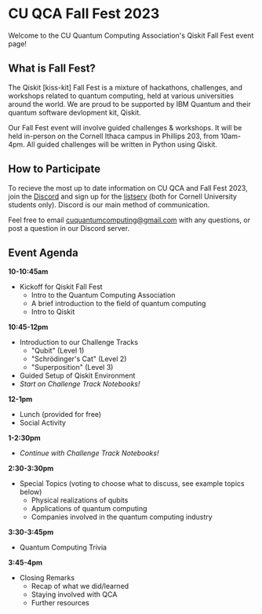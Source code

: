 # CU QCA Fall Fest 2023
Welcome to the CU Quantum Computing Association's Qiskit Fall Fest event page!
## What is Fall Fest?
The Qiskit [kiss-kit] Fall Fest is a mixture of hackathons, challenges, and workshops related to quantum computing, held at various universities around the world. We are proud to be supported by IBM Quantum and their quantum software devlopment kit, Qiskit.

Our Fall Fest event will involve guided challenges & workshops. It will be held in-person on the Cornell Ithaca campus in Phillips 203, from 10am-4pm. All guided challenges will be written in Python using Qiskit.

## How to Participate
To recieve the most up to date information on CU QCA and Fall Fest 2023, join the [Discord](https://discord.gg/tX7ZsjQJGx) and sign up for the [listserv](https://docs.google.com/forms/d/e/1FAIpQLSeC_YjXq4ajmspla6LA_tuj1IKnx6uSvHGEtzWEt9rH7PT_Fg/viewform) (both for Cornell University students only). Discord is our main method of communication.

Feel free to email cuquantumcomputing@gmail.com with any questions, or post a question in our Discord server.

## Event Agenda
**10-10:45am**
- Kickoff for Qiskit Fall Fest
  - Intro to the Quantum Computing Association
  - A brief introduction to the field of quantum computing
  - Intro to Qiskit


**10:45-12pm**
- Introduction to our Challenge Tracks
  - "Qubit" (Level 1)
  - "Schrödinger's Cat" (Level 2)
  - "Superposition" (Level 3)
- Guided Setup of Qiskit Environment
- *Start on Challenge Track Notebooks!*


**12-1pm**
- Lunch (provided for free)
- Social Activity


**1-2:30pm**
- *Continue with Challenge Track Notebooks!*


**2:30-3:30pm**
- Special Topics (voting to choose what to discuss, see example topics below)
  - Physical realizations of qubits
  - Applications of quantum computing
  - Companies involved in the quantum computing industry


**3:30-3:45pm**
- Quantum Computing Trivia


**3:45-4pm**
- Closing Remarks
  - Recap of what we did/learned
  - Staying involved with QCA
  - Further resources
